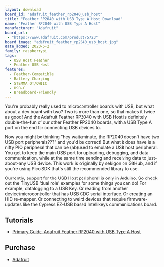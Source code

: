 ```yaml
---
layout: download
board_id: "adafruit_feather_rp2040_usb_host"
title: "Feather RP2040 with USB Type A Host Download"
name: "Feather RP2040 with USB Type A Host"
manufacturer: "Adafruit"
board_url:
 - "https://www.adafruit.com/product/5723"
board_image: "adafruit_feather_rp2040_usb_host.jpg"
date_added: 2023-5-2
family: raspberrypi
tags:
  - USB Host Feather
  - Feather USB Host
features:
  - Feather-Compatible
  - Battery Charging
  - STEMMA QT/QWIIC
  - USB-C
  - Breadboard-Friendly
---
```


You're probably really used to microcontroller boards with USB, but what about a dev board with two? Two is more than one, so that makes it twice as good! And the Adafruit Feather RP2040 with USB Host is definitely double-the-fun of our other Feather RP2040 boards, with a USB Type A port on the end for connecting USB devices to.

Now you might be thinking "hey waitaminute, the RP2040 doesn't have two USB port peripherals???" and you'd be correct! But what it does have is a nifty PIO peripheral that can be (ab)used to emulate a USB host peripheral. You get to keep the main USB port for uploading, debugging, and data communication, while at the same time sending and receiving data to just-about-any USB device. This work is originally by sekigon on GitHub, and if you're using Pico SDK that's still the recommended library to use.

Currently, support for the USB Host peripheral is only in Arduino. So check out the TinyUSB 'dual role' examples for some things you can do! For example, datalogging to a USB Key. Or reading from another device/microcontroller that has USB CDC serial interface. Or creating an HID re-mapper. Or connecting to weird devices that require firmware-updates like the Cypress EZ-USB based Intellikeys communications board.

## Tutorials

* [Primary Guide: Adafruit Feather RP2040 with USB Type A Host](https://learn.adafruit.com/adafruit-feather-rp2040-with-usb-type-a-host)

## Purchase

* [Adafruit](https://www.adafruit.com/product/5723)
